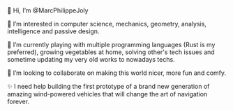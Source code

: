 #

👋 Hi, I’m @MarcPhilippeJoly

👀 I’m interested in computer science, mechanics, geometry, analysis, intelligence and passive design.

🌱 I’m currently playing with multiple programming languages (Rust is my preferred), growing vegetables at home, solving other's tech issues and sometime updating my very old works to nowadays techs.

💞️ I’m looking to collaborate on making this world nicer, more fun and comfy.

✨ I need help building the first prototype of a brand new generation of amazing wind-powered vehicles that will change the art of navigation forever.

<!---
MarcPhilippeJoly/MarcPhilippeJoly is a ✨ special ✨ repository because its `README.md` (this file) appears on your GitHub profile.
You can click the Preview link to take a look at your changes.
--->
